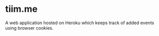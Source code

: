 # tiim.me
A web application hosted on Heroku which keeps track of added events using browser cookies.
